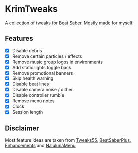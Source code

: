 # KrimTweaks

A collection of tweaks for Beat Saber. Mostly made for myself.

## Features

- [x] Disable debris
- [x] Remove certain particles / effects
- [x] Remove music group logos in environments
- [x] Add static lights toggle back
- [x] Remove promotional banners
- [x] Skip health warning
- [x] Disable beat lines
- [x] Disable camera noise / dither
- [x] Disable controller rumble
- [x] Remove menu notes
- [x] Clock
- [x] Session length

## Disclaimer

Most feature ideas are taken from [Tweaks55](https://github.com/kinsi55/BeatSaber_Tweaks55), [BeatSaberPlus](https://discord.gg/63ebPMC), [Enhancements](https://github.com/Auros/Enhancements) and [NalulunaMenu](https://twitter.com/nalulululuna)
